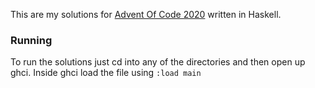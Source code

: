 
This are my solutions for [Advent Of Code 2020](https://adventofcode.com/) written in Haskell.

### Running
To run the solutions just cd into any of the directories and then open up ghci.
Inside ghci load the file using `:load main`
